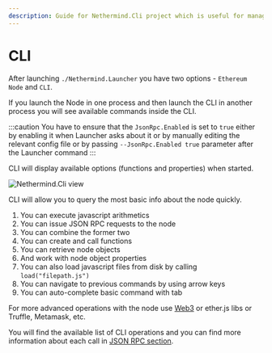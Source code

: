 ```yaml
---
description: Guide for Nethermind.Cli project which is useful for managing your node
---
```


# CLI

After launching `./Nethermind.Launcher` you have two options - `Ethereum Node` and `CLI`.

If you launch the Node in one process and then launch the CLI in another process you will see available commands inside
the CLI.

:::caution
You have to ensure that the `JsonRpc.Enabled` is set to `true` either by enabling it when Launcher asks about it or by
manually editing the relevant config file or by passing `--JsonRpc.Enabled true` parameter after the Launcher command
:::

CLI will display available options \(functions and properties\) when started.

![Nethermind.Cli view](/img/image(6).png)

CLI will allow you to query the most basic info about the node quickly.

1. You can execute javascript arithmetics
2. You can issue JSON RPC requests to the node
3. You can combine the former two
4. You can create and call functions
5. You can retrieve node objects
6. And work with node object properties
7. You can also load javascript files from disk by calling `load("filepath.js")`
8. You can navigate to previous commands by using arrow keys
9. You can auto-complete basic command with tab

For more advanced operations with the node use [Web3](https://nethermind.readthedocs.io/en/latest/web3.html) or ether.js
libs or Truffle, Metamask, etc.

You will find the available list of CLI operations and you can find more information about each call in [JSON RPC
section](../../03-interacting-with-nethermind/02-json-rpc-api/README.md).


